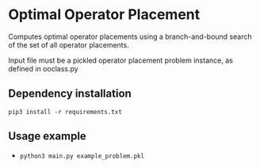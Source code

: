 # Optimal Operator Placement

Computes optimal operator placements using a branch-and-bound search of the set of all operator placements.

Input file must be a pickled operator placement problem instance, as defined in ooclass.py

## Dependency installation
  ```pip3 install -r requirements.txt```

## Usage example

  - <code>python3 main.py example_problem.pkl</code>
